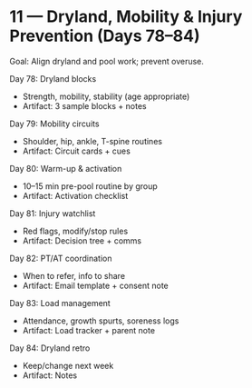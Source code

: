 # 11 — Dryland, Mobility & Injury Prevention (Days 78–84)

Goal: Align dryland and pool work; prevent overuse.

Day 78: Dryland blocks
- Strength, mobility, stability (age appropriate)
- Artifact: 3 sample blocks + notes

Day 79: Mobility circuits
- Shoulder, hip, ankle, T-spine routines
- Artifact: Circuit cards + cues

Day 80: Warm-up & activation
- 10–15 min pre-pool routine by group
- Artifact: Activation checklist

Day 81: Injury watchlist
- Red flags, modify/stop rules
- Artifact: Decision tree + comms

Day 82: PT/AT coordination
- When to refer, info to share
- Artifact: Email template + consent note

Day 83: Load management
- Attendance, growth spurts, soreness logs
- Artifact: Load tracker + parent note

Day 84: Dryland retro
- Keep/change next week
- Artifact: Notes
